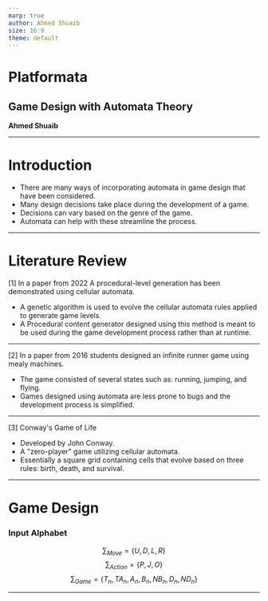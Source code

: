 ```yaml
---
marp: true
author: Ahmed Shuaib
size: 16:9
theme: default
---
```


# Platformata
## Game Design with Automata Theory
**Ahmed Shuaib**

---

# Introduction
- There are many ways of incorporating automata in game design that have been considered.
- Many design decisions take place during the development of a game.
- Decisions can vary based on the genre of the game.
- Automata can help with these streamline the process.

---

# Literature Review

[1] In a paper from 2022 A procedural-level generation has been demonstrated using cellular automata.

- A genetic algorithm is used to evolve the cellular automata rules applied to generate game levels.
- A Procedural content generator designed using this method is meant to be used during the game development process rather than at runtime.
---

[2] In a paper from 2016 students designed an infinite runner game using mealy machines.

- The game consisted of several states such as: running, jumping, and flying.
- Games designed using automata are less prone to bugs and the development process is simplified.

---

[3] Conway's Game of Life

- Developed by John Conway.
- A "zero-player" game utilizing cellular automata.
- Essentially a square grid containing cells that evolve based on three rules: birth, death, and survival.

---

# Game Design

### Input Alphabet
$$ \sum_{Move} = \{ U, D, L, R \} $$
$$ \sum_{Action} = \{P, J, O \} $$
$$ \sum_{Game} = \{T_{n}, TA_{n}, A_{n}, B_{n}, NB_{n}, D_{n}, ND_{n} \} $$

---
